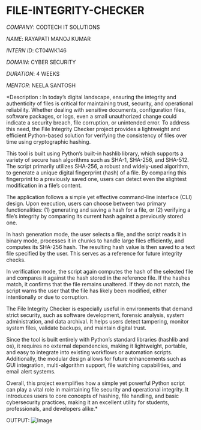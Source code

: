# FILE-INTEGRITY-CHECKER

*COMPANY*: CODTECH IT SOLUTIONS

*NAME*: RAYAPATI MANOJ KUMAR

*INTERN ID*: CT04WK146

*DOMAIN*: CYBER SECURITY

*DURATION*: 4 WEEKS

*MENTOR*: NEELA SANTOSH

*Description : In today’s digital landscape, ensuring the integrity and authenticity of files is critical for maintaining trust, security, and operational reliability. Whether dealing with sensitive documents, configuration files, software packages, or logs, even a small unauthorized change could indicate a security breach, file corruption, or unintended error. To address this need, the File Integrity Checker project provides a lightweight and efficient Python-based solution for verifying the consistency of files over time using cryptographic hashing.

This tool is built using Python’s built-in hashlib library, which supports a variety of secure hash algorithms such as SHA-1, SHA-256, and SHA-512. The script primarily utilizes SHA-256, a robust and widely-used algorithm, to generate a unique digital fingerprint (hash) of a file. By comparing this fingerprint to a previously saved one, users can detect even the slightest modification in a file’s content.

The application follows a simple yet effective command-line interface (CLI) design. Upon execution, users can choose between two primary functionalities: (1) generating and saving a hash for a file, or (2) verifying a file’s integrity by comparing its current hash against a previously stored one.

In hash generation mode, the user selects a file, and the script reads it in binary mode, processes it in chunks to handle large files efficiently, and computes its SHA-256 hash. The resulting hash value is then saved to a text file specified by the user. This serves as a reference for future integrity checks.

In verification mode, the script again computes the hash of the selected file and compares it against the hash stored in the reference file. If the hashes match, it confirms that the file remains unaltered. If they do not match, the script warns the user that the file has likely been modified, either intentionally or due to corruption.

The File Integrity Checker is especially useful in environments that demand strict security, such as software development, forensic analysis, system administration, and data archival. It helps users detect tampering, monitor system files, validate backups, and maintain digital trust.

Since the tool is built entirely with Python’s standard libraries (hashlib and os), it requires no external dependencies, making it lightweight, portable, and easy to integrate into existing workflows or automation scripts. Additionally, the modular design allows for future enhancements such as GUI integration, multi-algorithm support, file watching capabilities, and email alert systems.

Overall, this project exemplifies how a simple yet powerful Python script can play a vital role in maintaining file security and operational integrity. It introduces users to core concepts of hashing, file handling, and basic cybersecurity practices, making it an excellent utility for students, professionals, and developers alike.*

 OUTPUT:
 ![Image](https://github.com/user-attachments/assets/71e63507-08ee-48d0-a14d-a26eaac4f55e)
 

